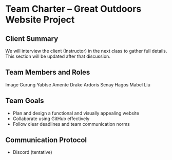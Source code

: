 # Team Charter – Great Outdoors Website Project

## Client Summary
We will interview the client (Instructor) in the next class to gather full details. This section will be updated after that discussion.

## Team Members and Roles
Image Gurung 
Yabtse Amente
Drake Ardoris
Senay Hagos
Mabel Liu

## Team Goals
- Plan and design a functional and visually appealing website
- Collaborate using GitHub effectively
- Follow clear deadlines and team communication norms

## Communication Protocol
- Discord (tentative)



